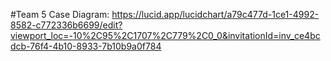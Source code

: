 #Team 5
Case Diagram: https://lucid.app/lucidchart/a79c477d-1ce1-4992-8582-c772336b6699/edit?viewport_loc=-10%2C95%2C1707%2C779%2C0_0&invitationId=inv_ce4bcdcb-76f4-4b10-8933-7b10b9a0f784
